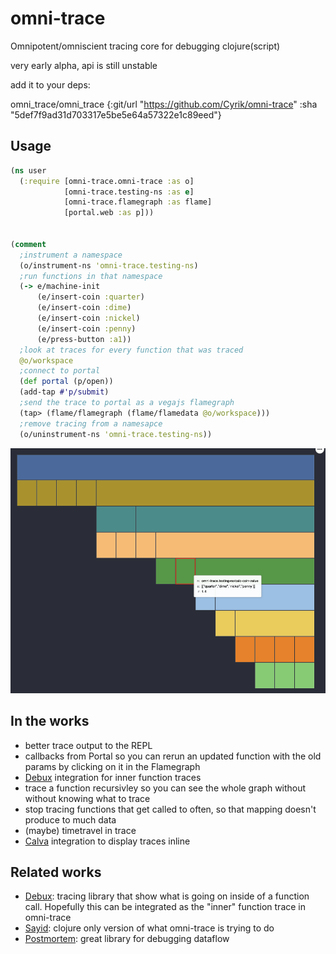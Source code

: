 # omni-trace
Omnipotent/omniscient tracing core for debugging clojure(script)

very early alpha, api is still unstable

add it to your deps: 

omni_trace/omni_trace       {:git/url "https://github.com/Cyrik/omni-trace"
                                       :sha     "5def7f9ad31d703317e5be5e64a57322e1c89eed"}
                          
## Usage

```clojure
(ns user
  (:require [omni-trace.omni-trace :as o]
            [omni-trace.testing-ns :as e]
            [omni-trace.flamegraph :as flame]
            [portal.web :as p]))


(comment
  ;instrument a namespace
  (o/instrument-ns 'omni-trace.testing-ns)
  ;run functions in that namespace
  (-> e/machine-init
      (e/insert-coin :quarter)
      (e/insert-coin :dime)
      (e/insert-coin :nickel)
      (e/insert-coin :penny)
      (e/press-button :a1))
  ;look at traces for every function that was traced
  @o/workspace
  ;connect to portal
  (def portal (p/open))
  (add-tap #'p/submit)
  ;send the trace to portal as a vegajs flamegraph
  (tap> (flame/flamegraph (flame/flamedata @o/workspace)))
  ;remove tracing from a namesapce
  (o/uninstrument-ns 'omni-trace.testing-ns))
```

![Screenshot](docs/flamegraph.png)

## In the works
- better trace output to the REPL
- callbacks from Portal so you can rerun an updated function with the old params by clicking on it in the Flamegraph
- [Debux](https://github.com/philoskim/debux) integration for inner function traces
- trace a function recursivley so you can see the whole graph without without knowing what to trace
- stop tracing functions that get called to often, so that mapping doesn't produce to much data
- (maybe) timetravel in trace
- [Calva](https://github.com/BetterThanTomorrow/calva/) integration to display traces inline

## Related works
- [Debux](https://github.com/philoskim/debux): tracing library that show what is going on inside of a function call. Hopefully this can be integrated as the "inner" function trace in omni-trace
- [Sayid](https://github.com/clojure-emacs/sayid/): clojure only version of what omni-trace is trying to do
- [Postmortem](https://github.com/athos/Postmortem): great library for debugging dataflow
